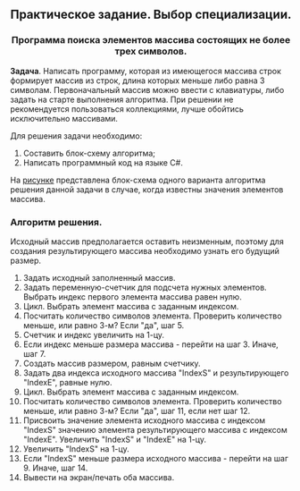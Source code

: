<h2 align="center">Практическое задание. Выбор специализации.</h2>
<h3 align="center">Программа поиска элементов массива состоящих не более трех символов.</h3>


**Задача**. Написать программу, которая из имеющегося массива строк формирует массив из строк, длина которых меньше либо равна 3 символам.
Первоначальный массив можно ввести с клавиатуры, либо задать на старте выполнения алгоритма. 
При решении не рекомендуется пользоваться коллекциями, лучше обойтись исключительно массивами.

Для решения задачи необходимо:

1. Составить блок-схему алгоритма;
2. Написать программный код на языке С#.

На [рисунке](https://github.com/r-oleg-official/test_result_choice_specialist/blob/main/task001_choiceel-t_less_3_symb/pic/test_find_el-t_string_array.drawio.png)
представлена блок-схема одного варианта алгоритма решения данной задачи в случае, 
когда известны значения элементов массива.

### Алгоритм решения.
Исходный массив предполагается оставить неизменным, поэтому для создания результирующего массива необходимо узнать его
будущий размер.

1. Задать исходный заполненный массив.
2. Задать переменную-счетчик для подсчета нужных элементов. Выбрать индекс первого элемента массива равен нулю.
3. Цикл. Выбрать элемент массива с заданным индексом.
4. Посчитать количество символов элемента. Проверить количество меньше, или равно 3-м? Если "да", шаг 5.
5. Счетчик и индекс увеличить на 1-цу.
6. Если индекс меньше размера массива - перейти на шаг 3. Иначе, шаг 7.
7. Создать массив размером, равным счетчику.
8. Задать два индекса исходного массива "IndexS" и результирующего "IndexE", равные нулю.
9. Цикл. Выбрать элемент массива с заданным индексом.
10. Посчитать количество символов элемента. Проверить количество меньше, или равно 3-м? 
Если "да", шаг 11, если нет шаг 12.
11. Присвоить значение элемента исходного массива с индексом "IndexS" значению элемента результирующего массива
с индексом "IndexE". Увеличить "IndexS" и "IndexE" на 1-цу.
12. Увеличить "IndexS" на 1-цу.
13. Если "IndexS" меньше размера исходного массива - перейти на шаг 9. Иначе, шаг 14.
14. Вывести на экран/печать оба массива.
